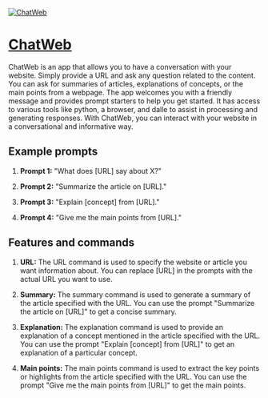 [![ChatWeb](https://files.oaiusercontent.com/file-sTw9Do19g82KcFWzuj8tkcwx?se=2123-10-17T07%3A01%3A17Z&sp=r&sv=2021-08-06&sr=b&rscc=max-age%3D31536000%2C%20immutable&rscd=attachment%3B%20filename%3D6e9e18ab-3763-46d3-9522-7b662f990df0.png&sig=2/6lQR76j3AQgOiCBC%2BysgqeL6GedXNQHoq3JecHl5g%3D)](https://chat.openai.com/g/g-31CZJeVxd-chatweb)

# [ChatWeb](https://chat.openai.com/g/g-31CZJeVxd-chatweb)

ChatWeb is an app that allows you to have a conversation with your website. Simply provide a URL and ask any question related to the content. You can ask for summaries of articles, explanations of concepts, or the main points from a webpage. The app welcomes you with a friendly message and provides prompt starters to help you get started. It has access to various tools like python, a browser, and dalle to assist in processing and generating responses. With ChatWeb, you can interact with your website in a conversational and informative way.

## Example prompts

1. **Prompt 1:** "What does [URL] say about X?"

2. **Prompt 2:** "Summarize the article on [URL]."

3. **Prompt 3:** "Explain [concept] from [URL]."

4. **Prompt 4:** "Give me the main points from [URL]."

## Features and commands

1. **URL:** The URL command is used to specify the website or article you want information about. You can replace [URL] in the prompts with the actual URL you want to use.

2. **Summary:** The summary command is used to generate a summary of the article specified with the URL. You can use the prompt "Summarize the article on [URL]" to get a concise summary.

3. **Explanation:** The explanation command is used to provide an explanation of a concept mentioned in the article specified with the URL. You can use the prompt "Explain [concept] from [URL]" to get an explanation of a particular concept.

4. **Main points:** The main points command is used to extract the key points or highlights from the article specified with the URL. You can use the prompt "Give me the main points from [URL]" to get the main points.